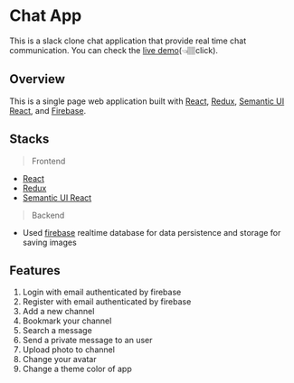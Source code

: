 # Chat App

This is a slack clone chat application that provide real time chat communication. 
You can check the [live demo](https://slack-clone-e6a29.firebaseapp.com/)(👈🏽click). 

## Overview

This is a single page web application built with [React](https://reactjs.org), [Redux](https://redux.js.org/basics/usage-with-react), [Semantic UI React](https://react.semantic-ui.com/), and [Firebase](https://firebase.google.com).

## Stacks
> Frontend
- [React](https://reactjs.org)
- [Redux](https://redux.js.org/basics/usage-with-react)
- [Semantic UI React](https://react.semantic-ui.com/)

> Backend
- Used [firebase](https://firebase.google.com) realtime database for data persistence and storage for saving images


## Features

1. Login with email authenticated by firebase
2. Register with email authenticated by firebase
3. Add a new channel
4. Bookmark your channel
5. Search a message
6. Send a private message to an user
7. Upload photo to channel
8. Change your avatar
9. Change a theme color of app
